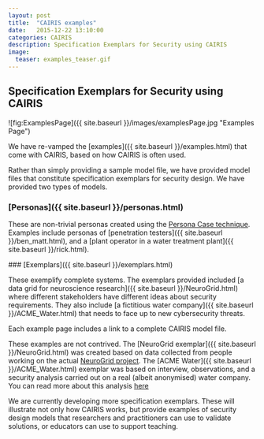 ```yaml
---
layout: post
title:  "CAIRIS examples"
date:   2015-12-22 13:10:00
categories: CAIRIS
description: Specification Exemplars for Security using CAIRIS
image:
  teaser: examples_teaser.gif
---
```


## Specification Exemplars for Security using CAIRIS ##

![fig:ExamplesPage]({{ site.baseurl }}/images/examplesPage.jpg "Examples Page")

We have re-vamped the [examples]({{ site.baseurl }}/examples.html) that come with CAIRIS, based on how CAIRIS is often used.

Rather than simply providing a sample model file, we have provided model files that constitute specification exemplars for security design.  We have provided two types of models.

### [Personas]({{ site.baseurl }}/personas.html)

These are non-trivial personas created using the [Persona Case technique](http://www.shamalfaily.com/wp-content/papercite-data/pdf/fafl111.pdf).  Examples include personas of [penetration testers]({{ site.baseurl }}/ben_matt.html), and a [plant operator in a water treatment plant]({{ site.baseurl }}/rick.html).

### [Exemplars]({{ site.baseurl }}/exemplars.html)

These exemplify complete systems.  The exemplars provided included [a data grid for neuroscience research]({{ site.baseurl }}/NeuroGrid.html) where different stakeholders have different ideas about security requirements.  They also include [a fictitious water company]({{ site.baseurl }}/ACME_Water.html) that needs to face up to new cybersecurity threats.

Each example page includes a link to a complete CAIRIS model file.

These examples are not contrived.  The [NeuroGrid exemplar]({{ site.baseurl }}/NeuroGrid.html) was created based on data collected from people working on the actual [NeuroGrid project](http://gtr.rcuk.ac.uk/project/C86DB105-5E52-4F37-BF3B-12A3500EB713).  The [ACME Water]({{ site.baseurl }}/ACME_Water.html) exemplar was based on interview, observations, and a security analysis carried out on a real (albeit anonymised) water company.  You can read more about this analysis [here](http://www.shamalfaily.com/wp-content/papercite-data/pdf/fafl113.pdf)

We are currently developing more specification exemplars.  These will illustrate not only how CAIRIS works, but provide examples of security design models that researchers and practitioners can use to validate solutions, or educators can use to support teaching.
